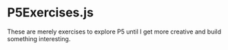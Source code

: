 # P5Exercises.js

These are merely exercises to explore P5 until I get more creative and build something interesting.
